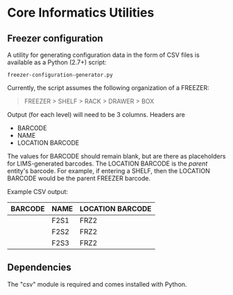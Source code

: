 # Core Informatics Utilities

## Freezer configuration
A utility for generating configuration data in the form of CSV files is available as a Python (2.7+) script:

`freezer-configuration-generator.py`

Currently, the script assumes the following organization of a FREEZER:

> FREEZER > SHELF > RACK > DRAWER > BOX

Output (for each level) will need to be 3 columns. Headers are
 - BARCODE
 - NAME
 - LOCATION BARCODE

The values for BARCODE should remain blank, but are there as placeholders for LIMS-generated barcodes. The LOCATION BARCODE is the *parent* entity's barcode. For example, if entering a SHELF, then the LOCATION BARCODE would be
the parent FREEZER barcode.

Example CSV output:

| BARCODE | NAME | LOCATION BARCODE |
| --- | --- | --- |
| | F2S1 | FRZ2 |
| | F2S2 | FRZ2 |
| | F2S3 | FRZ2 |

## Dependencies
The "csv" module is required and comes installed with Python.
